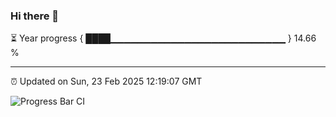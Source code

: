 ### Hi there 👋

⏳ Year progress { ████▁▁▁▁▁▁▁▁▁▁▁▁▁▁▁▁▁▁▁▁▁▁▁▁▁▁ } 14.66 %

---

⏰ Updated on Sun, 23 Feb 2025 12:19:07 GMT

![Progress Bar CI](https://github.com/code-lakshay/GitHub-Actions-Demo/workflows/Progress%20Bar%20CI/badge.svg)
